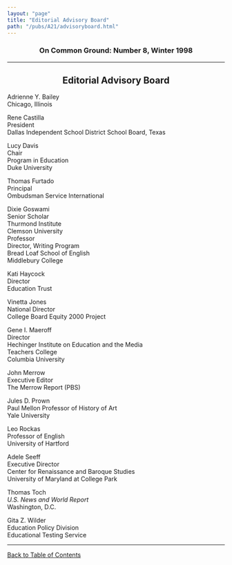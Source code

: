 ```yaml
---
layout: "page"
title: "Editorial Advisory Board"
path: "/pubs/A21/advisoryboard.html"
---
```

<main>
<h3 align="CENTER">On Common Ground: Number 8, Winter 1998</h3>
<hr/>
<h2 align="CENTER">Editorial Advisory Board</h2>
<p>Adrienne Y. Bailey<br/>
Chicago, Illinois</p>
<p>Rene Castilla<br/>
President<br/>
Dallas Independent School District School Board, Texas</p>
<p>Lucy Davis<br/>
Chair<br/>
Program in Education<br/>
Duke University</p>
<p>Thomas Furtado<br/>
Principal<br/>
Ombudsman Service International</p>
<p>Dixie Goswami<br/>
Senior Scholar<br/>
Thurmond Institute<br/>
Clemson University<br/>
Professor<br/>
Director, Writing Program<br/>
Bread Loaf School of English<br/>
Middlebury College</p>
<p>Kati Haycock<br/>
Director<br/>
Education Trust</p>
<p>Vinetta Jones<br/>
National Director<br/>
College Board Equity 2000 Project</p>
<p>Gene I. Maeroff<br/>
Director<br/>
Hechinger Institute on Education and the Media<br/>
Teachers College<br/>
Columbia University</p>
<p>John Merrow<br/>
Executive Editor<br/>
The Merrow Report (PBS)</p>
<p>Jules D. Prown<br/>
Paul Mellon Professor of History of Art<br/>
Yale University</p>
<p>Leo Rockas<br/>
Professor of English<br/>
University of Hartford</p>
<p>Adele Seeff<br/>
Executive Director<br/>
Center for Renaissance and Baroque Studies<br/>
University of Maryland at College Park</p>
<p>Thomas Toch<br/>
<i>U.S. News and World Report</i><br/>
Washington, D.C.</p>
<p>Gita Z. Wilder<br/>
Education Policy Division<br/>
Educational Testing Service</p>
<hr/>
<p><a href="/pubs/A21/">Back to Table of Contents</a></p>
</main>
